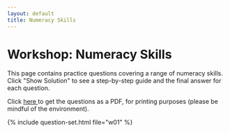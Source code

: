 ```yaml
---
layout: default
title: Numeracy Skills
---
```


# Workshop: Numeracy Skills

This page contains practice questions covering a range of numeracy skills. Click "Show Solution" to see a step-by-step guide and the final answer for each question.

Click <a href=WS_NBS4107A_numeracy.pdf>here </a>to get the questions as a PDF, for printing purposes (please be mindful of the environment).

{% include question-set.html file="w01" %}
